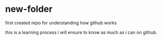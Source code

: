 # new-folder
first created repo for understanding how github works

this is a learning process 
i will ensure to know as much as i can on github.
